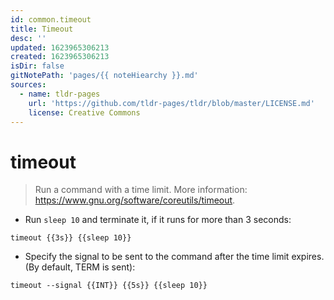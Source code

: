 ```yaml
---
id: common.timeout
title: Timeout
desc: ''
updated: 1623965306213
created: 1623965306213
isDir: false
gitNotePath: 'pages/{{ noteHiearchy }}.md'
sources:
  - name: tldr-pages
    url: 'https://github.com/tldr-pages/tldr/blob/master/LICENSE.md'
    license: Creative Commons
---
```

# timeout

> Run a command with a time limit.
> More information: <https://www.gnu.org/software/coreutils/timeout>.

- Run `sleep 10` and terminate it, if it runs for more than 3 seconds:

`timeout {{3s}} {{sleep 10}}`

- Specify the signal to be sent to the command after the time limit expires. (By default, TERM is sent):

`timeout --signal {{INT}} {{5s}} {{sleep 10}}`


